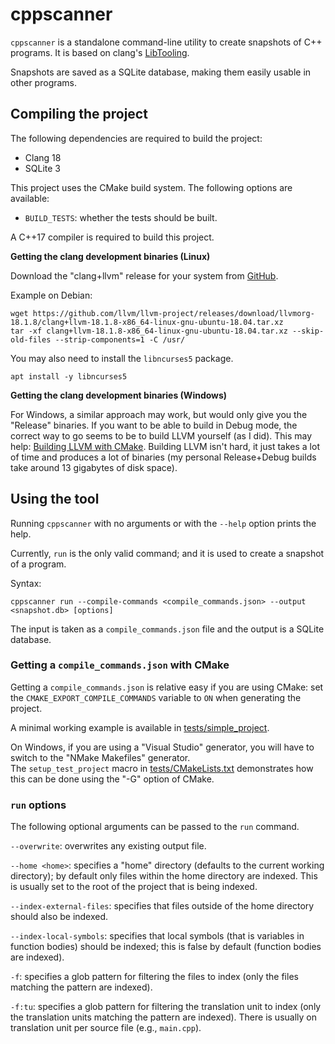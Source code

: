 
# cppscanner

`cppscanner` is a standalone command-line utility to create snapshots of C++ programs.
It is based on clang's [LibTooling](https://clang.llvm.org/docs/LibTooling.html).

Snapshots are saved as a SQLite database, making them easily usable in other programs.

## Compiling the project

The following dependencies are required to build the project:
- Clang 18
- SQLite 3

This project uses the CMake build system.
The following options are available:
- `BUILD_TESTS`: whether the tests should be built.

A C++17 compiler is required to build this project.

**Getting the clang development binaries (Linux)**

Download the "clang+llvm" release for your system from [GitHub](https://github.com/llvm/llvm-project/releases).

Example on Debian: 

```
wget https://github.com/llvm/llvm-project/releases/download/llvmorg-18.1.8/clang+llvm-18.1.8-x86_64-linux-gnu-ubuntu-18.04.tar.xz
tar -xf clang+llvm-18.1.8-x86_64-linux-gnu-ubuntu-18.04.tar.xz --skip-old-files --strip-components=1 -C /usr/
```

You may also need to install the `libncurses5` package.

```
apt install -y libncurses5
```

**Getting the clang development binaries (Windows)**

For Windows, a similar approach may work, but would only give you the "Release" binaries.
If you want to be able to build in Debug mode, the correct way to go seems to be to 
build LLVM yourself (as I did).
This may help: [Building LLVM with CMake](https://llvm.org/docs/CMake.html).
Building LLVM isn't hard, it just takes a lot of time and produces a lot of binaries
(my personal Release+Debug builds take around 13 gigabytes of disk space).

## Using the tool

Running `cppscanner` with no arguments or with the `--help` option prints the help.

Currently, `run` is the only valid command; and it is used to create a snapshot of
a program.

Syntax:
```
cppscanner run --compile-commands <compile_commands.json> --output <snapshot.db> [options]
```

The input is taken as a `compile_commands.json` file and the output is a SQLite database.

### Getting a `compile_commands.json` with CMake

Getting a `compile_commands.json` is relative easy if you are using CMake: set the 
`CMAKE_EXPORT_COMPILE_COMMANDS` variable to `ON` when generating the project.

A minimal working example is available in [tests/simple_project](tests/simple_project).

On Windows, if you are using a "Visual Studio" generator, you will have to switch
to the "NMake Makefiles" generator. <br/>
The `setup_test_project` macro in [tests/CMakeLists.txt](tests/CMakeLists.txt)
demonstrates how this can be done using the "-G" option of CMake.

### `run` options

The following optional arguments can be passed to the `run` command.

`--overwrite`: overwrites any existing output file.

`--home <home>`: specifies a "home" directory (defaults to the current working directory); 
by default only files within the home directory are indexed. 
This is usually set to the root of the project that is being indexed.

`--index-external-files`: specifies that files outside of the home directory should
also be indexed.

`--index-local-symbols`: specifies that local symbols (that is variables in function
bodies) should be indexed; this is false by default (function bodies are indexed).

`-f`: specifies a glob pattern for filtering the files to index (only the files
matching the pattern are indexed).

`-f:tu`: specifies a glob pattern for filtering the translation unit to index
(only the translation units matching the pattern are indexed).
There is usually on translation unit per source file (e.g., `main.cpp`).
